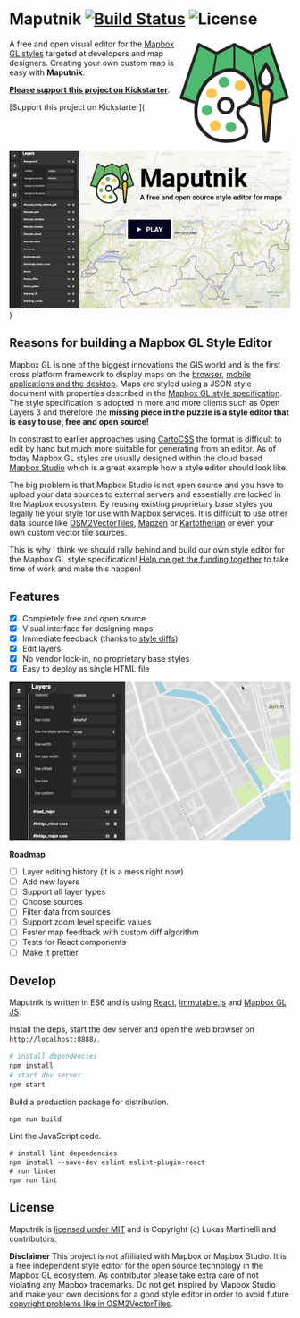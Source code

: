 # Maputnik [![Build Status](https://travis-ci.org/maputnik/editor.svg?branch=master)](https://travis-ci.org/maputnik/editor) ![License](https://img.shields.io/badge/license-MIT-blue.svg)

<img width="200" align="right" alt="Maputnik" src="maputnik.png" />

A free and open visual editor for the [Mapbox GL styles](https://www.mapbox.com/mapbox-gl-style-spec/)
targeted at developers and map designers. Creating your own custom map is easy with **Maputnik**.

[**Please support this project on Kickstarter**](https://www.kickstarter.com/projects/174808720/maputnik-visual-map-editor-for-mapbox-gl).

[Support this project on Kickstarter](![Kickstarter Campaign Video](kickstarter.png))

## Reasons for building a Mapbox GL Style Editor

Mapbox GL is one of the biggest innovations the GIS world and is the first cross platform framework to display maps on the [browser](https://github.com/mapbox/mapbox-gl-js), [mobile applications and the desktop](https://github.com/mapbox/mapbox-gl-native). Maps are styled using a JSON style document with properties described in the [Mapbox GL style specification](https://www.mapbox.com/mapbox-gl-style-spec/). The style specification is adopted in more and more clients such as Open Layers 3 and therefore the **missing piece in the puzzle is a style editor that is easy to use, free and open source!**

In constrast to earlier approaches using [CartoCSS](https://www.mapbox.com/help/getting-started-cartocss/) the format is difficult to edit by hand but much more suitable for generating from an editor.
As of today Mapbox GL styles are usually designed within the cloud based [Mapbox Studio](https://www.mapbox.com/mapbox-studio/)
which is a great example how a style editor should look like.

The big problem is that Mapbox Studio is not open source and you have to upload your data sources to external servers and
essentially are locked in the Mapbox ecosystem. By reusing existing proprietary base styles you legally tie your style for use with Mapbox services. It is difficult to use other data source like [OSM2VectorTiles](osm2vectortiles.org), [Mapzen](https://mapzen.com/projects/vector-tiles/) or [Kartotherian](https://github.com/kartotherian/kartotherian) or even your own custom vector tile sources.

This is why I think we should rally behind and build our own style editor for the Mapbox GL style specification!
[Help me get the funding together](https://www.kickstarter.com/projects/174808720/maputnik-visual-map-editor-for-mapbox-gl) to take time of work and make this happen!

## Features

- [x] Completely free and open source
- [x] Visual interface for designing maps
- [x] Immediate feedback (thanks to [style diffs](https://github.com/mapbox/mapbox-gl-style-spec/blob/mb-pages/lib/diff.js))
- [x] Edit layers
- [x] No vendor lock-in, no proprietary base styles
- [x] Easy to deploy as single HTML file

![Demo showing interactive feedback](demo.gif)

**Roadmap**

- [ ] Layer editing history (it is a mess right now)
- [ ] Add new layers
- [ ] Support all layer types
- [ ] Choose sources
- [ ] Filter data from sources
- [ ] Support zoom level specific values
- [ ] Faster map feedback with custom diff algorithm
- [ ] Tests for React components
- [ ] Make it prettier

## Develop

Maputnik is written in ES6 and is using [React](https://github.com/facebook/react), [Immutable.js](https://facebook.github.io/immutable-js/) and [Mapbox GL JS](https://www.mapbox.com/mapbox-gl-js/api/).

Install the deps, start the dev server and open the web browser on `http://localhost:8888/`.

```bash
# install dependencies
npm install
# start dev server
npm start
```

Build a production package for distribution.

```
npm run build
```

Lint the JavaScript code.

```
# install lint dependencies
npm install --save-dev eslint eslint-plugin-react
# run linter
npm run lint
```

## License

Maputnik is [licensed under MIT](LICENSE) and is Copyright (c) Lukas Martinelli and contributors.

**Disclaimer** This project is not affiliated with Mapbox or Mapbox Studio. It is a free independent style editor for the
open source technology in the Mapbox GL ecosystem.
As contributor please take extra care of not violating any Mapbox trademarks. Do not get inspired by Mapbox Studio and make your own decisions for a good style editor in order to avoid future [copyright problems like in OSM2VectorTiles](https://github.com/osm2vectortiles/osm2vectortiles/issues/387).
